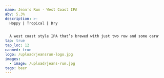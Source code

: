 ```yaml
---
name: Jean’s Run - West Coast IPA
abv: 5.3%
description: >-
  Hoppy | Tropical | Dry


  A west coast style IPA that’s brewed with just two row and some carafoam then dry hopped with a lot of Mosaic and Citra. It’s tropical, dank and crushable.
tap: true
tap_loc: 12
canned: true
logo: /upload/jeansrun-logo.jpg
images:
  - image: /upload/jeans-run.jpg
tags: beer
---
```


